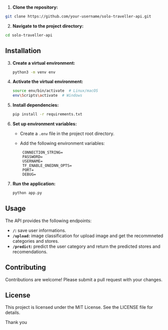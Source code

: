 1. **Clone the repository:**

```bash
git clone https://github.com/your-username/solo-traveller-api.git

```

2. **Navigate to the project directory:**

```bash
cd solo-traveller-api
```

## Installation

3. **Create a virtual environment:**

   ```bash
   python3 -m venv env
   ```

4. **Activate the virtual environment:**

   ```bash
   source env/bin/activate  # Linux/macOS
   env\Scripts\activate  # Windows
   ```

5. **Install dependencies:**

   ```bash
   pip install -r requirements.txt
   ```

6. **Set up environment variables:**

   - Create a `.env` file in the project root directory.
   - Add the following environment variables:

     ```
      CONNECTION_STRING=
      PASSWORD=
      USERNAME=
      TF_ENABLE_ONEDNN_OPTS=
      PORT=
      DEBUG=

     ```

7. **Run the application:**
   ```bash
   python app.py
   ```

## Usage

The API provides the following endpoints:

- **`/`:** save user informations.
- **`/upload`:** image classification for upload image and get the recommneted categories and stores.
- **`/predict`:** predict the user category and return the predicted stores and recomendations.

## Contributing

Contributions are welcome! Please submit a pull request with your changes.

## License

This project is licensed under the MIT License. See the LICENSE file for details.

Thank you